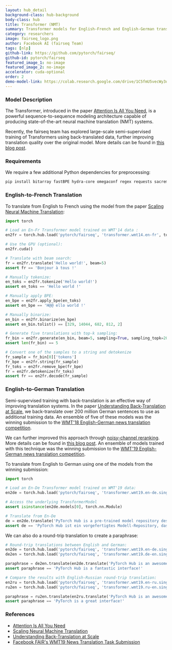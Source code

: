 ```yaml
---
layout: hub_detail
background-class: hub-background
body-class: hub
title: Transformer (NMT)
summary: Transformer models for English-French and English-German translation.
category: researchers
image: fairseq_logo.png
author: Facebook AI (fairseq Team)
tags: [nlp]
github-link: https://github.com/pytorch/fairseq/
github-id: pytorch/fairseq
featured_image_1: no-image
featured_image_2: no-image
accelerator: cuda-optional
order: 2
demo-model-link: https://colab.research.google.com/drive/1C5fmU5vecWy3oTf5NsJUlwfI6m9i8-x0?usp=sharing
---
```



### Model Description

The Transformer, introduced in the paper [Attention Is All You Need][1], is a
powerful sequence-to-sequence modeling architecture capable of producing
state-of-the-art neural machine translation (NMT) systems.

Recently, the fairseq team has explored large-scale semi-supervised training of
Transformers using back-translated data, further improving translation quality
over the original model. More details can be found in [this blog post][2].


### Requirements

We require a few additional Python dependencies for preprocessing:

```bash
pip install bitarray fastBPE hydra-core omegaconf regex requests sacremoses subword_nmt
```


### English-to-French Translation

To translate from English to French using the model from the paper [Scaling
Neural Machine Translation][3]:

```python
import torch

# Load an En-Fr Transformer model trained on WMT'14 data :
en2fr = torch.hub.load('pytorch/fairseq', 'transformer.wmt14.en-fr', tokenizer='moses', bpe='subword_nmt')

# Use the GPU (optional):
en2fr.cuda()

# Translate with beam search:
fr = en2fr.translate('Hello world!', beam=5)
assert fr == 'Bonjour à tous !'

# Manually tokenize:
en_toks = en2fr.tokenize('Hello world!')
assert en_toks == 'Hello world !'

# Manually apply BPE:
en_bpe = en2fr.apply_bpe(en_toks)
assert en_bpe == 'H@@ ello world !'

# Manually binarize:
en_bin = en2fr.binarize(en_bpe)
assert en_bin.tolist() == [329, 14044, 682, 812, 2]

# Generate five translations with top-k sampling:
fr_bin = en2fr.generate(en_bin, beam=5, sampling=True, sampling_topk=20)
assert len(fr_bin) == 5

# Convert one of the samples to a string and detokenize
fr_sample = fr_bin[0]['tokens']
fr_bpe = en2fr.string(fr_sample)
fr_toks = en2fr.remove_bpe(fr_bpe)
fr = en2fr.detokenize(fr_toks)
assert fr == en2fr.decode(fr_sample)
```


### English-to-German Translation

Semi-supervised training with back-translation is an effective way of improving
translation systems. In the paper [Understanding Back-Translation at Scale][4],
we back-translate over 200 million German sentences to use as additional
training data. An ensemble of five of these models was the winning submission to
the [WMT'18 English-German news translation competition][5].

We can further improved this approach through [noisy-channel reranking][6]. More
details can be found in [this blog post][7]. An ensemble of models trained with
this technique was the winning submission to the [WMT'19 English-German news
translation competition][8].

To translate from English to German using one of the models from the winning submission:

```python
import torch

# Load an En-De Transformer model trained on WMT'19 data:
en2de = torch.hub.load('pytorch/fairseq', 'transformer.wmt19.en-de.single_model', tokenizer='moses', bpe='fastbpe')

# Access the underlying TransformerModel
assert isinstance(en2de.models[0], torch.nn.Module)

# Translate from En-De
de = en2de.translate('PyTorch Hub is a pre-trained model repository designed to facilitate research reproducibility.')
assert de == 'PyTorch Hub ist ein vorgefertigtes Modell-Repository, das die Reproduzierbarkeit der Forschung erleichtern soll.'
```

We can also do a round-trip translation to create a paraphrase:
```python
# Round-trip translations between English and German:
en2de = torch.hub.load('pytorch/fairseq', 'transformer.wmt19.en-de.single_model', tokenizer='moses', bpe='fastbpe')
de2en = torch.hub.load('pytorch/fairseq', 'transformer.wmt19.de-en.single_model', tokenizer='moses', bpe='fastbpe')

paraphrase = de2en.translate(en2de.translate('PyTorch Hub is an awesome interface!'))
assert paraphrase == 'PyTorch Hub is a fantastic interface!'

# Compare the results with English-Russian round-trip translation:
en2ru = torch.hub.load('pytorch/fairseq', 'transformer.wmt19.en-ru.single_model', tokenizer='moses', bpe='fastbpe')
ru2en = torch.hub.load('pytorch/fairseq', 'transformer.wmt19.ru-en.single_model', tokenizer='moses', bpe='fastbpe')

paraphrase = ru2en.translate(en2ru.translate('PyTorch Hub is an awesome interface!'))
assert paraphrase == 'PyTorch is a great interface!'
```


### References

- [Attention Is All You Need][1]
- [Scaling Neural Machine Translation][3]
- [Understanding Back-Translation at Scale][4]
- [Facebook FAIR's WMT19 News Translation Task Submission][6]


[1]: https://arxiv.org/abs/1706.03762
[2]: https://code.fb.com/ai-research/scaling-neural-machine-translation-to-bigger-data-sets-with-faster-training-and-inference/
[3]: https://arxiv.org/abs/1806.00187
[4]: https://arxiv.org/abs/1808.09381
[5]: http://www.statmt.org/wmt18/translation-task.html
[6]: https://arxiv.org/abs/1907.06616
[7]: https://ai.facebook.com/blog/facebook-leads-wmt-translation-competition/
[8]: http://www.statmt.org/wmt19/translation-task.html
